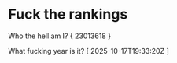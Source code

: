 # Fuck the rankings

Who the hell am I?
{ 23013618 }

What fucking year is it?
[ 2025-10-17T19:33:20Z ]
